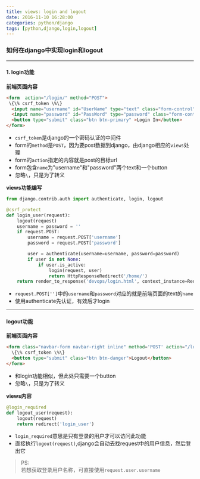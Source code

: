 ```yaml
---
title: views: login and logout
date: 2016-11-10 16:28:00
categories: python/django
tags: [python,django,login,logout]
---
```

### 如何在django中实现login和logout

----

#### 1. login功能  

**前端页面内容**
``` html
<form  action="/login/" method="POST">
 \{\% csrf_token \%\}
  <input name="username" id="UserName" type="text" class="form-control" placeholder="UserName">
  <input name="password" id="PassWord" type="password" class="form-control" placeholder="PassWord">
  <button type="submit" class="btn btn-primary" >Login In</button>
</form>
```
- `csrf_token`是django的一个密码认证的中间件
- form的`method`是`POST`，因为要post数据到django，由django相应的`views`处理
- form的`action`指定的内容就是post的目标url
- form包含`name`为"username"和"password"两个text和一个button
- 忽略`\`，只是为了转义

**views功能编写**
``` python
from django.contrib.auth import authenticate, login, logout

@csrf_protect
def login_user(request):
    logout(request)
    username = password = ''
    if request.POST:
        username = request.POST['username']
        password = request.POST['password']

        user = authenticate(username=username, password=password)
        if user is not None:
            if user.is_active:
                login(request, user)
                return HttpResponseRedirect('/home/')
    return render_to_response('devops/login.html', context_instance=RequestContext(request))
```
- `request.POST['']`中的`username`和`password`对应的就是前端页面的text的`name`
- 使用authenticate先认证，有效后才login

----

#### logout功能
**前端页面内容**
``` html
<form class="navbar-form navbar-right inline" method='POST' action="/logout/">
  \{\% csrf_token \%\}
  <button type="submit" class="btn btn-danger">Logout</button>
</form>
```
- 和login功能相似，但此处只需要一个button
- 忽略`\`，只是为了转义

**views内容**
``` python
@login_required
def logout_user(request):
    logout(request)
    return redirect('login_user')
```
- `login_required`意思是只有登录的用户才可以访问此功能
- 直接执行`logout(request)`,django会自动去找request中的用户信息，然后登出它

> PS:  
若想获取登录用户名称，可直接使用`request.user.username`
